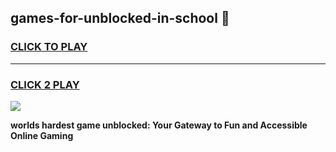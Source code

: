 
## games-for-unblocked-in-school 👋
<h3>
<a href="https://premium.freeplayer.one?title=games-for-unblocked-in-school&ref=14F">CLICK TO PLAY</a></h3>
<hr>

<h3>
<a href="https://premium.freeplayer.one?title=games-for-unblocked-in-school&ref=14F">CLICK 2 PLAY</a>
  
</h3>

<a href="https://premium.freeplayer.one?title=games-for-unblocked-in-school&ref=12F/"><img src="https://clearcache.store/games.png"></a>


**worlds hardest game unblocked: Your Gateway to Fun and Accessible Online Gaming**
